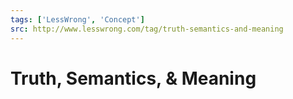 ```yaml
---
tags: ['LessWrong', 'Concept']
src: http://www.lesswrong.com/tag/truth-semantics-and-meaning
---
```


# Truth, Semantics, & Meaning
